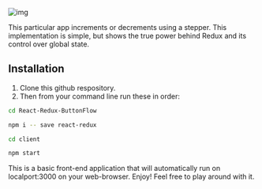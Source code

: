 

![img](https://user-images.githubusercontent.com/47371676/57485137-8ed8fe80-7270-11e9-8618-345066f54d8b.png)


This particular app increments or decrements using a stepper. This implementation is simple, but shows the true power behind Redux and its control over global state. 

## Installation

1. Clone this github respository. 
2. Then from your command line run these in order: 


```bash
cd React-Redux-ButtonFlow
```

```bash
npm i -- save react-redux
```


```bash
cd client
```
 
```bash
npm start
```

This is a basic front-end application that will automatically run on localport:3000 on your web-browser.
Enjoy! Feel free to play around with it. 

